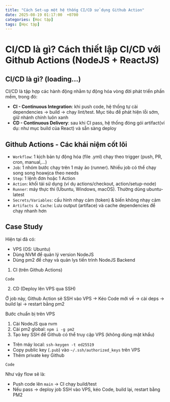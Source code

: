 ```yaml
---
title: "Cách Set-up một hệ thống CI/CD sử dụng Github Action"
date: 2025-08-19 01:17:00  +0700
categories: [Học tập]
tags: [Học tập]
---
```



# CI/CD là gì? Cách thiết lập CI/CD với Github Actions (NodeJS + ReactJS)

## CI/CD là gì? (loading...)

CI/CD là tập hợp các hành động nhằm tự động hóa vòng đời phát triển phần mềm, trong đó:
- **CI - Continuous Integration**: khi push code, hệ thống tự cài dependencies -> build -> chạy lint/test. Mục tiêu để phát hiện lỗi sớm, giữ nhánh chính luôn xanh
- **CD - Continuous Delivery**: sau khi CI pass, hệ thống đóng gói artifact(ví dụ: như mục build của React) và sẵn sàng deploy 

## Github Actions - Các khái niệm cốt lõi 

- `Workflow`: 1 kịch bản tự động hóa (file .yml) chạy theo trigger (push, PR, cron, manual,...)
- `Job`: 1 nhóm bước chạy trên 1 máy ảo (runner). Nhiều job có thể chạy song song hoawjca theo needs
- `Step`: 1 lệnh đơn hoặc 1 Action
- `Action`: khối tái sử dụng (ví dụ actions/checkout, action/setup-node)
- `Runner`: máy thực thi (Ubuntu, Windows, macOS). Thường dùng ubuntu-latest
- `Secrets/Variables`: cấu hình nhạy cảm (token) & biến không nhạy cảm
- `Artifacts & Cache`: Lưu output (artiface) và cache dependencies để chạy nhanh hơn

## Case Study

Hiện tại đã có:
- VPS (OS: Ubuntu)
- Dùng NVM để quản lý version NodeJS
- Dùng pm2 để chạy và quản lys tiến trình NodeJS Backend

1. CI (trên Github Actions)

```
Code
```

2. CD (Deploy lên VPS qua SSH)

Ở job này, Github Action sẽ SSH vào VPS -> Kéo Code mới về -> cài deps -> build lại -> restart bằng pm2

Bước chuẩn bị trên VPS
1. Cài NodeJS qua nvm
2. Cài pm2 global: `npm i -g pm2`
3. Tạo key SSH để Github có thể truy cập VPS (không dùng mật khẩu)
- Trên máy local: `ssh-keygen -t ed25519`
- Copy public key (`.pub`) vào `~/.ssh/authorized_keys` trên VPS
- Thêm private key Github

```
Code
```

Như vậy flow sẽ là:
- Push code lên `main` -> CI chạy build/test
- Nếu pass -> deploy job SSH vào VPS, kéo Code, build lại, restart bằng PM2


